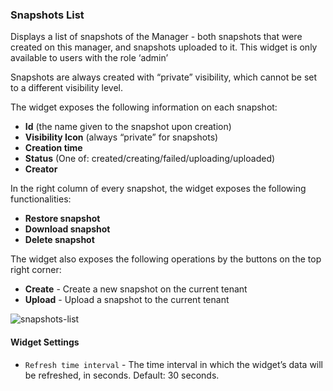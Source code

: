### Snapshots List

Displays a list of snapshots of the Manager - both snapshots that were created on this manager, and snapshots uploaded to it. This widget is only available to users with the role ‘admin’


Snapshots are always created with “private” visibility, which cannot be set to a different visibility level.


The widget exposes the following information on each snapshot:

* **Id** (the name given to the snapshot upon creation)
* **Visibility Icon** (always “private” for snapshots)
* **Creation time**
* **Status** (One of: created/creating/failed/uploading/uploaded)
* **Creator**

In the right column of every snapshot, the widget exposes the following functionalities:

* **Restore snapshot**
* **Download snapshot** 
* **Delete snapshot**
 
The widget also exposes the following operations by the buttons on the top right corner:

* **Create** - Create a new snapshot on the current tenant 
* **Upload** - Upload a snapshot to the current tenant

![snapshots-list](https://docs.cloudify.co/4.5.0/images/ui/widgets/snapshots-list.png)

#### Widget Settings 
* `Refresh time interval` - The time interval in which the widget’s data will be refreshed, in seconds. Default: 30 seconds.
